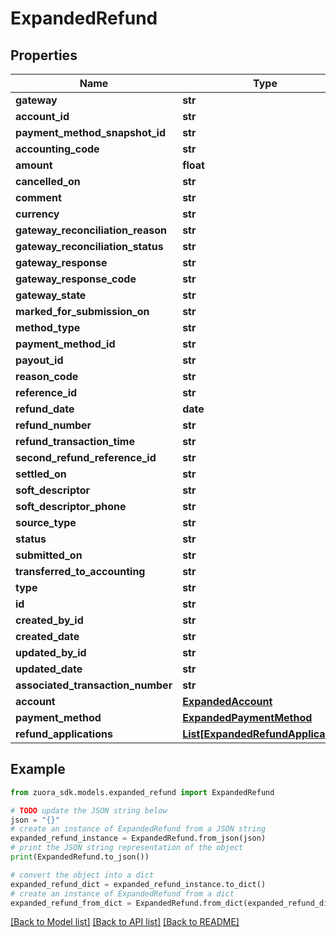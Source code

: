 # ExpandedRefund


## Properties

Name | Type | Description | Notes
------------ | ------------- | ------------- | -------------
**gateway** | **str** |  | [optional] 
**account_id** | **str** |  | [optional] 
**payment_method_snapshot_id** | **str** |  | [optional] 
**accounting_code** | **str** |  | [optional] 
**amount** | **float** |  | [optional] 
**cancelled_on** | **str** |  | [optional] 
**comment** | **str** |  | [optional] 
**currency** | **str** |  | [optional] 
**gateway_reconciliation_reason** | **str** |  | [optional] 
**gateway_reconciliation_status** | **str** |  | [optional] 
**gateway_response** | **str** |  | [optional] 
**gateway_response_code** | **str** |  | [optional] 
**gateway_state** | **str** |  | [optional] 
**marked_for_submission_on** | **str** |  | [optional] 
**method_type** | **str** |  | [optional] 
**payment_method_id** | **str** |  | [optional] 
**payout_id** | **str** |  | [optional] 
**reason_code** | **str** |  | [optional] 
**reference_id** | **str** |  | [optional] 
**refund_date** | **date** |  | [optional] 
**refund_number** | **str** |  | [optional] 
**refund_transaction_time** | **str** |  | [optional] 
**second_refund_reference_id** | **str** |  | [optional] 
**settled_on** | **str** |  | [optional] 
**soft_descriptor** | **str** |  | [optional] 
**soft_descriptor_phone** | **str** |  | [optional] 
**source_type** | **str** |  | [optional] 
**status** | **str** |  | [optional] 
**submitted_on** | **str** |  | [optional] 
**transferred_to_accounting** | **str** |  | [optional] 
**type** | **str** |  | [optional] 
**id** | **str** |  | [optional] 
**created_by_id** | **str** |  | [optional] 
**created_date** | **str** |  | [optional] 
**updated_by_id** | **str** |  | [optional] 
**updated_date** | **str** |  | [optional] 
**associated_transaction_number** | **str** |  | [optional] 
**account** | [**ExpandedAccount**](ExpandedAccount.md) |  | [optional] 
**payment_method** | [**ExpandedPaymentMethod**](ExpandedPaymentMethod.md) |  | [optional] 
**refund_applications** | [**List[ExpandedRefundApplication]**](ExpandedRefundApplication.md) |  | [optional] 

## Example

```python
from zuora_sdk.models.expanded_refund import ExpandedRefund

# TODO update the JSON string below
json = "{}"
# create an instance of ExpandedRefund from a JSON string
expanded_refund_instance = ExpandedRefund.from_json(json)
# print the JSON string representation of the object
print(ExpandedRefund.to_json())

# convert the object into a dict
expanded_refund_dict = expanded_refund_instance.to_dict()
# create an instance of ExpandedRefund from a dict
expanded_refund_from_dict = ExpandedRefund.from_dict(expanded_refund_dict)
```
[[Back to Model list]](../README.md#documentation-for-models) [[Back to API list]](../README.md#documentation-for-api-endpoints) [[Back to README]](../README.md)



